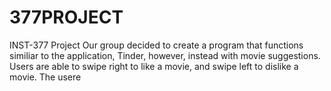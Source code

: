 # 377PROJECT
INST-377 Project 
Our group decided to create a program that functions similiar to the application, Tinder, however, instead with movie suggestions. Users are able to swipe right to like a movie, and swipe left to dislike a movie. The usere 